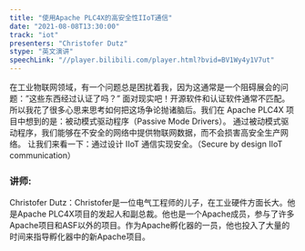 ```yaml
---
title: "使用Apache PLC4X的高安全性IIoT通信"
date: "2021-08-08T13:30:00" 
track: "iot"
presenters: "Christofer Dutz"
stype: "英文演讲"
speechLink: "//player.bilibili.com/player.html?bvid=BV1Wy4y1V7ut"
---
```

在工业物联网领域，有一个问题总是困扰着我，因为这通常是一个阻碍展会的问题：”这些东西经过认证了吗？”
面对现实吧！开源软件和认证软件通常不匹配。所以我花了很多心思来思考如何把这场争论抛诸脑后。我们在 Apache PLC4X 项目中想到的是：被动模式驱动程序（Passive Mode Drivers）。
通过被动模式驱动程序，我们能够在不安全的网络中提供物联网数据，而不会损害高安全生产网络。
让我们来看一下：通过设计 IIoT 通信实现安全。（Secure by design IIoT communication）
 ### 讲师: 
 Christofer Dutz：Christofer是一位电气工程师的儿子，在工业硬件方面长大。他是Apache PLC4X项目的发起人和副总裁。他也是一个Apache成员，参与了许多Apache项目和ASF以外的项目。作为Apache孵化器的一员，他也投入了大量的时间来指导孵化器中的新Apache项目。